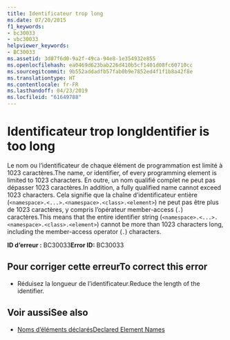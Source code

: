 ```yaml
---
title: Identificateur trop long
ms.date: 07/20/2015
f1_keywords:
- bc30033
- vbc30033
helpviewer_keywords:
- BC30033
ms.assetid: 3d07f6d0-9a2f-49ca-94e8-1e354932e855
ms.openlocfilehash: ea0469d623bab226d410b5cf1401d08fc60710cc
ms.sourcegitcommit: 9b552addadfb57fab0b9e7852ed4f1f1b8a42f8e
ms.translationtype: HT
ms.contentlocale: fr-FR
ms.lasthandoff: 04/23/2019
ms.locfileid: "61649788"
---
```

# <a name="identifier-is-too-long"></a><span data-ttu-id="d9203-102">Identificateur trop long</span><span class="sxs-lookup"><span data-stu-id="d9203-102">Identifier is too long</span></span>
<span data-ttu-id="d9203-103">Le nom ou l’identificateur de chaque élément de programmation est limité à 1023 caractères.</span><span class="sxs-lookup"><span data-stu-id="d9203-103">The name, or identifier, of every programming element is limited to 1023 characters.</span></span> <span data-ttu-id="d9203-104">En outre, un nom qualifié complet ne peut pas dépasser 1023 caractères.</span><span class="sxs-lookup"><span data-stu-id="d9203-104">In addition, a fully qualified name cannot exceed 1023 characters.</span></span> <span data-ttu-id="d9203-105">Cela signifie que la chaîne d’identificateur entière (`<namespace>.<...>.<namespace>.<class>.<element>`) ne peut pas être plus de 1023 caractères, y compris l’opérateur member-access (`.`) caractères.</span><span class="sxs-lookup"><span data-stu-id="d9203-105">This means that the entire identifier string (`<namespace>.<...>.<namespace>.<class>.<element>`) cannot be more than 1023 characters long, including the member-access operator (`.`) characters.</span></span>  
  
 <span data-ttu-id="d9203-106">**ID d’erreur :** BC30033</span><span class="sxs-lookup"><span data-stu-id="d9203-106">**Error ID:** BC30033</span></span>  
  
## <a name="to-correct-this-error"></a><span data-ttu-id="d9203-107">Pour corriger cette erreur</span><span class="sxs-lookup"><span data-stu-id="d9203-107">To correct this error</span></span>  
  
- <span data-ttu-id="d9203-108">Réduisez la longueur de l’identificateur.</span><span class="sxs-lookup"><span data-stu-id="d9203-108">Reduce the length of the identifier.</span></span>  
  
## <a name="see-also"></a><span data-ttu-id="d9203-109">Voir aussi</span><span class="sxs-lookup"><span data-stu-id="d9203-109">See also</span></span>

- [<span data-ttu-id="d9203-110">Noms d’éléments déclarés</span><span class="sxs-lookup"><span data-stu-id="d9203-110">Declared Element Names</span></span>](../../../visual-basic/programming-guide/language-features/declared-elements/declared-element-names.md)
